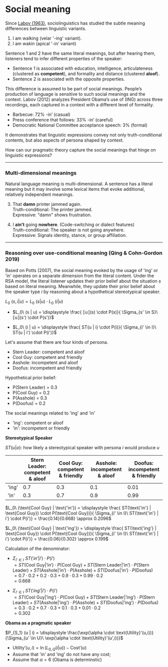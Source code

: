 # Social meaning 

Since [Labov (1963)](https://www.tandfonline.com/doi/pdf/10.1080/00437956.1963.11659799), sociolinguistics has studied the subtle meaning differences between linguistic variants. 

1. I am walking (velar '-ing' variant).
2. I am wakin  (apical '-in' variant)

Sentence 1 and 2 have the same literal meanings, but after hearing them, listeners tend to infer different properties of the speaker:

- Sentence 1 is associated with education, intelligence, articulateness (clustered as **competent**),  and formality and distance (clustered **aloof**).
- Sentence 2 is associated with the opposite properties. 

This difference is assumed to be part of social meanings. People’s production of language is sensitive to such social meanings and the context. Labov (2012) analyzes President Obama’s use of (ING) across three recordings, each captured in a context with a different level of formality.

- Barbecue: 72% -in’ (casual)
- Press conference that follows: 33% -in’ (careful)
- Democratic National Committee acceptance speech: 3% (formal)

It demonstrates that linguistic expressions convey not only truth-conditional contents, but also aspects of persona shaped by context. 

How can our pragmatic theory capture the social meanings that hinge on linguistic expressions? 

--- 

### Multi-dimensional meanings

Natural language meaning is multi-dimensional. A sentence has a literal meaning but it may involve some lexical items that evoke additional, relatively independent meanings.  

3. That **damn** printer jammed again. <br>
   Truth-conditional: The printer jammed. <br>
   Expressive: "damn" shows frustration.

4. I **ain’t** going **nowhere**. (Code-switching or dialect features) <br>
   Truth-conditional: The speaker is not going anywhere. <br>
   Expressive: Signals identity, stance, or group affiliation.

--- 
### Reasoning over use-conditional meaning (Qing & Cohn-Gordon 2019)

Based on Potts (2007), the social meaning evoked by the usage of 'ing' or 'in' operates on a separate dimension from the literal content. Under the RSA model, the literal listener updates their prior belief about the situation $s$ based on literal meaning. Meanwhile, they update their prior belief about the speaker type $i$ by reasoning about a hypothetical stereotypical speaker. 

$L_0\ (s,i | u) = L_0\ (s | u) \cdot L_0\ (i | u)$

- $L_0\ (s | u) = \displaystyle \frac{ ⟦u⟧(s) \cdot P(s)}{ \Sigma_{s' \in S}\ ⟦u⟧(s') \cdot P(s')}$

- $L_0\ (i | u) = \displaystyle \frac{ ST(u | i) \cdot P(i)}{ \Sigma_{i' \in I}\ ST(u | i') \cdot P(i')}$

Let's assume that there are four kinds of persona. 

- Stern Leader: competent and aloof
- Cool Guy: competent and friendly
- Asshole: incompetent and aloof
- Doofus: incompetent and friendly

Hypothetical prior belief: 

- P(Stern Leader) = 0.3
- P(Cool Guy) = 0.2
- P(Asshole) = 0.3
- P(Doofus) = 0.2

The social meanings related to 'ing' and 'in'

- 'ing': competent or aloof
- 'in': incompetent or friendly

**Stereotypical Speaker**

$ST(u | o)$: how likely a stereotypical speaker with persona $i$ would produce $u$

|       | Stern Leader: competent & aloof | Cool Guy: competent & friendly | Asshole: incompetent & aloof | Doofus: incompetent & friendly | 
|-------|-------|-----------|-------|-------| 
| 'ing'   |   0.7   |     0.3    |   0.1      |   0.01      |    
| 'in'   |   0.3  |     0.7   |   0.9   |   0.99   |       

$L_0\ (\text{Cool Guy} | \text{'in'}) = \displaystyle \frac{ ST(\text{'in'} | \text{Cool Guy}) \cdot P(\text{Cool Guy})}{ \Sigma_{i' \in I}\ ST(\text{'in'} | i') \cdot P(i')} = \frac{0.14}{0.668} \approx 0.2096$

$L_0\ (\text{Cool Guy} | \text{'ing'}) = \displaystyle \frac{ ST(\text{'ing'} | \text{Cool Guy}) \cdot P(\text{Cool Guy})}{ \Sigma_{i' \in I}\ ST(\text{'in'} | i') \cdot P(i')} = \frac{0.06}{0.302} \approx 0.199$

Calculation of the denominator: 

- $\Sigma_{i' \in I}\ ST('in' | i') \cdot P(i')$ <br>
  $= ST(\text{Cool Guy} | \text{'in'}) \cdot P(\text{Cool Guy}) + ST(\text{Stern Leader} | \text{'in'}) \cdot P(\text{Stern Leader}) + ST(\text{Asshole} | \text{'in'}) \cdot P(\text{Asshole}) + ST(\text{Doofus} | \text{'in'}) \cdot P(\text{Doofus})$ <br>
  $= 0.7 \cdot 0.2 + 0.2 \cdot 0.3 + 0.9 \cdot 0.3 + 0.99 \cdot 0.2$ <br>
  $= 0.668$

- $\Sigma_{i' \in I}\ ST('ing' | i') \cdot P(i')$ <br>
  $= ST(\text{Cool Guy} | \text{'ing'}) \cdot P(\text{Cool Guy}) + ST(\text{Stern Leader} | \text{'ing'}) \cdot P(\text{Stern Leader}) + ST(\text{Asshole} | \text{'ing'}) \cdot P(\text{Asshole}) + ST(\text{Doofus} | \text{'ing'}) \cdot P(\text{Doofus})$ <br>
  $= 0.3 \cdot 0.2 + 0.7 \cdot 0.3 + 0.1 \cdot 0.3 + 0.01 \cdot 0.2$ <br>
  $= 0.302$

**Obama as a pragmatic speaker**

$P_{S_1} (u | i) = \displaystyle \frac{\exp(\alpha \cdot \text{Utility}'(u,i))}{\Sigma_{u' \in U}\ \exp(\alpha \cdot \text{Utility}'(u',i))}$   

- $\text{Utility}'(u,i) = \ln (L_{0, Q} (i | u)) - \text{Cost}'(u)$
- Assume that 'in' and 'ing' do not have any cost;
- Assume that $\alpha = 6$ (Obama is determinstic)

